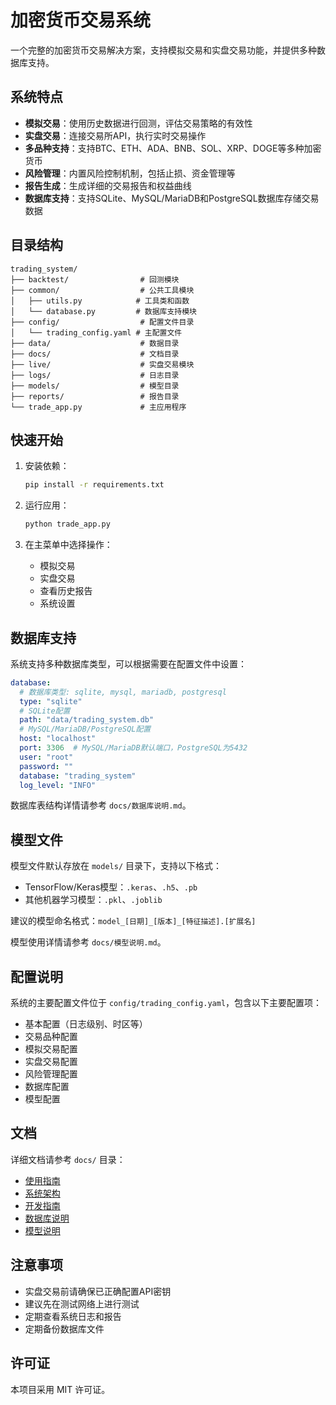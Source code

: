 # 加密货币交易系统

一个完整的加密货币交易解决方案，支持模拟交易和实盘交易功能，并提供多种数据库支持。

## 系统特点

- **模拟交易**：使用历史数据进行回测，评估交易策略的有效性
- **实盘交易**：连接交易所API，执行实时交易操作
- **多品种支持**：支持BTC、ETH、ADA、BNB、SOL、XRP、DOGE等多种加密货币
- **风险管理**：内置风险控制机制，包括止损、资金管理等
- **报告生成**：生成详细的交易报告和权益曲线
- **数据库支持**：支持SQLite、MySQL/MariaDB和PostgreSQL数据库存储交易数据

## 目录结构

```
trading_system/
├── backtest/                # 回测模块
├── common/                  # 公共工具模块
│   ├── utils.py            # 工具类和函数
│   └── database.py         # 数据库支持模块
├── config/                  # 配置文件目录
│   └── trading_config.yaml # 主配置文件
├── data/                    # 数据目录
├── docs/                    # 文档目录
├── live/                    # 实盘交易模块
├── logs/                    # 日志目录
├── models/                  # 模型目录
├── reports/                 # 报告目录
└── trade_app.py             # 主应用程序
```

## 快速开始

1. 安装依赖：
   ```bash
   pip install -r requirements.txt
   ```

2. 运行应用：
   ```bash
   python trade_app.py
   ```

3. 在主菜单中选择操作：
   - 模拟交易
   - 实盘交易
   - 查看历史报告
   - 系统设置

## 数据库支持

系统支持多种数据库类型，可以根据需要在配置文件中设置：

```yaml
database:
  # 数据库类型: sqlite, mysql, mariadb, postgresql
  type: "sqlite"
  # SQLite配置
  path: "data/trading_system.db"
  # MySQL/MariaDB/PostgreSQL配置
  host: "localhost"
  port: 3306  # MySQL/MariaDB默认端口，PostgreSQL为5432
  user: "root"
  password: ""
  database: "trading_system"
  log_level: "INFO"
```

数据库表结构详情请参考 `docs/数据库说明.md`。

## 模型文件

模型文件默认存放在 `models/` 目录下，支持以下格式：

- TensorFlow/Keras模型：`.keras`、`.h5`、`.pb`
- 其他机器学习模型：`.pkl`、`.joblib`

建议的模型命名格式：`model_[日期]_[版本]_[特征描述].[扩展名]`

模型使用详情请参考 `docs/模型说明.md`。

## 配置说明

系统的主要配置文件位于 `config/trading_config.yaml`，包含以下主要配置项：

- 基本配置（日志级别、时区等）
- 交易品种配置
- 模拟交易配置
- 实盘交易配置
- 风险管理配置
- 数据库配置
- 模型配置

## 文档

详细文档请参考 `docs/` 目录：

- [使用指南](docs/使用指南.md)
- [系统架构](docs/系统架构.md)
- [开发指南](docs/开发指南.md)
- [数据库说明](docs/数据库说明.md)
- [模型说明](docs/模型说明.md)

## 注意事项

- 实盘交易前请确保已正确配置API密钥
- 建议先在测试网络上进行测试
- 定期查看系统日志和报告
- 定期备份数据库文件

## 许可证

本项目采用 MIT 许可证。 